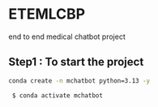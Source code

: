 # ETEMLCBP
end to end medical chatbot project

## Step1 : To start the project


```bash
conda create -n mchatbot python=3.13 -y
```

```bash
 $ conda activate mchatbot
```